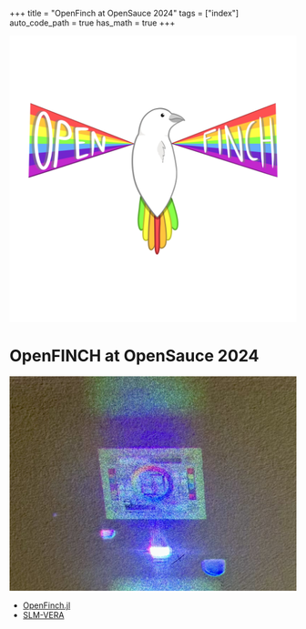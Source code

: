 +++
title = "OpenFinch at OpenSauce 2024"
tags = ["index"]
auto_code_path = true
has_math = true
+++

![OpenFinch logo](OpenFINCH_logo_smooth.jpg)

# OpenFINCH at OpenSauce 2024

![A picture of a color test chart being projected holographically](IMG_7610.jpeg)


* [OpenFinch.jl](https://github.com/rehmi/OpenFinch.jl)
* [SLM-VERA](https://github.com/rehmi/SLM-VERA)
